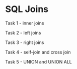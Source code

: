 # SQL Joins

Task 1 - inner joins

Task 2 - left joins

Task 3 - right joins

Task 4 - self-join and cross join

Task 5 - UNION and UNION ALL
